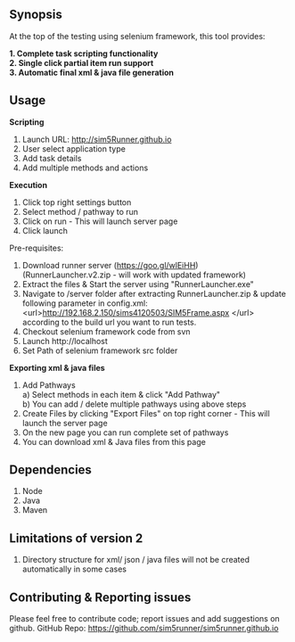 ## Synopsis<br />

At the top of the testing using selenium framework, this tool provides:<br />

**1. Complete task scripting functionality**<br />
**2. Single click partial item run support**<br />
**3. Automatic final xml & java file generation**<br />

## Usage<br />

**Scripting**<br />
1. Launch URL: http://sim5Runner.github.io<br />
2. User select application type<br />
3. Add task details<br />
4. Add multiple methods and actions<br />

**Execution**<br />
1. Click top right settings button<br />
2. Select method / pathway to run<br />
3. Click on run - This will launch server page<br />
4. Click launch<br />

Pre-requisites:<br />
1. Download runner server (https://goo.gl/wlEiHH)<br />
	(RunnerLauncher.v2.zip - will work with updated framework)<br />
2. Extract the files & Start the server using "RunnerLauncher.exe"<br />
3. Navigate to /server folder after extracting RunnerLauncher.zip & update following parameter in config.xml: &lt;url&gt;http://192.168.2.150/sims4120503/SIM5Frame.aspx &lt;/url&gt; according to the build url you want to run tests.<br />
4. Checkout selenium framework code from svn<br />
5. Launch http://localhost<br />
6. Set Path of selenium framework src folder<br />

**Exporting xml & java files**<br />
1. Add Pathways<br />
	a) Select methods in each item & click "Add Pathway"<br />
	b) You can add / delete multiple pathways using above steps<br />
2. Create Files by clicking "Export Files" on top right corner - This will launch the server page<br />
3. On the new page you can run complete set of pathways<br />
4. You can download xml & Java files from this page<br />

## Dependencies<br />
1. Node<br />
2. Java<br />
3. Maven<br />

## Limitations of version 2<br />
1. Directory structure for xml/ json / java files will not be created automatically in some cases<br />


## Contributing & Reporting issues
Please feel free to contribute code; report issues and add suggestions on github.
GitHub Repo: https://github.com/sim5runner/sim5runner.github.io

